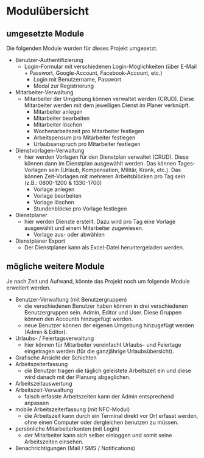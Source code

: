 # Modulübersicht

## umgesetzte Module

Die folgenden Module wurden für dieses Projekt umgesetzt.

- Benutzer-Authentifizierung   
    - Login-Formular mit verschiedenen Login-Möglichkeiten (über E-Mail + Passwort, Google-Account, Facebook-Account, etc.)
        - Login mit Benutzername, Passwort
        - Modal zur Registrierung
- Mitarbeiter-Verwaltung
    - Mitarbeiter der Umgebung können verwaltet werden (CRUD). Diese Mitarbeiter werden mit dem jeweiligen Dienst im Planer verknüpft.
        - Mitarbeiter anlegen
        - Mitarbeiter bearbeiten
        - Mitarbeiter löschen
        - Wochenarbeitszeit pro Mitarbeiter festlegen
        - Arbeitspensum pro Mitarbeiter festlegen
        - Urlaubsanspruch pro Mitarbeiter festlegen
- Dienstvorlagen-Verwaltung
    - hier werden Vorlagen für den Dienstplan verwaltet (CRUD). Diese können dann im Dienstplan ausgewählt werden. Das können Tages-Vorlagen sein (Urlaub, Kompensation, Militär, Krank, etc.). Das können Zeit-Vorlagen mit mehreren Arbeitsblöcken pro Tag sein (z.B.: 0800-1200 & 1330-1700)
        - Vorlage anlegen
        - Vorlage bearbeiten
        - Vorlage löschen
        - Stundenblöcke pro Vorlage festlegen
- Dienstplaner
    - hier werden Dienste erstellt. Dazu wird pro Tag eine Vorlage ausgewählt und einem Mitarbeiter zugewiesen.
        - Vorlage aus- oder abwählen
- Dienstplaner Export
    - Der Dienstplaner kann als Excel-Datei heruntergeladen werden.

## mögliche weitere Module

Je nach Zeit und Aufwand, könnte das Projekt noch um folgende Module erweitert werden.

- Benutzer-Verwaltung (mit Benutzergruppen)
    - die verschiedenen Benutzer haben können in drei verschiedenen Benutzergruppen sein. Admin, Editor und User. Diese Gruppen können den Accounts hinzugefügt werden.
    - neue Benutzer können der eigenen Umgebung hinzugefügt werden (Admin & Editor).
- Urlaubs- / Feiertagsverwaltung
    - hier können für Mitarbeiter vereinfacht Urlaubs- und Feiertage eingetragen werden (für die ganzjährige Urlaubsübersicht).
- Grafische Ansicht der Schichten
- Arbeitszeiterfassung
    - die Benutzer tragen die täglich geleistete Arbeitszeit ein und diese wird danach mit der Planung abgeglichen.
- Arbeitszeitauswertung
- Arbeitszeit-Verwaltung
    - falsch erfasste Arbeitszeiten kann der Admin entsprechend anpassen
- mobile Arbeitszeiterfassung (mit NFC-Modul)
    - die Arbeitszeit kann durch ein Terminal direkt vor Ort erfasst werden, ohne einen Computer oder dergleichen benutzen zu müssen.
- persönliche Mitarbeiterkonten (mit Login)
    - der Mitarbeiter kann sich selber einloggen und somit seine Arbeitszeiten einsehen.
- Benachrichtigungen (Mail / SMS / Notifications)